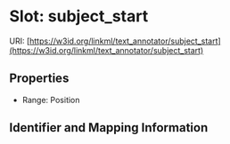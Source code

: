 # Slot: subject_start

URI: [https://w3id.org/linkml/text_annotator/subject_start](https://w3id.org/linkml/text_annotator/subject_start)



<!-- no inheritance hierarchy -->


## Properties

 * Range: Position



## Identifier and Mapping Information





